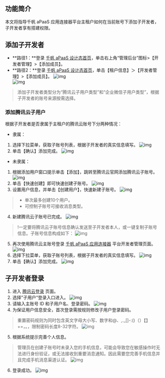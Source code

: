 ## 功能简介
本文将指导千帆 aPaaS 应用连接器平台主租户如何在当前账号下添加子开发者，子开发者享有搭建权限。

## 添加子开发者
- **路径1：**登录 [千帆 aPaaS 设计态首页](https://apaas.cloud.tencent.com/)，单击右上角“管理后台”图标>【开发者管理】>【添加成员】。
- **路径2：**登录 [千帆 aPaaS 设计态首页](https://apaas.cloud.tencent.com/)，单击【租户信息】＞【开发者管理】>【添加成员】。
![img](https://main.qcloudimg.com/raw/14db9c9ee15a7acf63d8244d5a7e3277.png)        
![img](https://main.qcloudimg.com/raw/cea91accd2ddac7ed29e42a58f7e3699.png)        
>添加子开发者类型分为“腾讯云子用户类型”和“企业微信子用户类型”，根据子开发者的账号来源按需选择。

### 添加腾讯云子用户
根据子开发者是否隶属于主租户的腾讯云账号下分两种情况：
- 隶属：
 1. 选择下拉菜单，获取子账号列表，根据子开发者的真实信息填写。
![img](https://main.qcloudimg.com/raw/e48b657deb693f32006e3f537d6fb71e.png)        
 2. 单击【确认】添加完成。
![img](https://main.qcloudimg.com/raw/24ff1724628932f4bc5ab563573efb06.png)        
- 未隶属：
 1. 根据添加用户窗口提示单击【添加】，跳转至腾讯云官网添加腾讯云子账号。
![img](https://main.qcloudimg.com/raw/78c9c0ab779623e96d3353095edf8346.png)        
 2. 单击【快速创建】即可快速创建子账号。
![img](https://main.qcloudimg.com/raw/921ac618c367c73cd13c5fc0dd51845e.png)        
 3. 设置用户信息，并单击【创建用户】，快速新建子账号。
![img](https://main.qcloudimg.com/raw/7fb3e76ad0e9a60a35e44ed5185d333a.png)        
>
>- 单次最多创建10个用户。
>- 可控制子账号可接收消息类型。
 4. 新建腾讯云子账号已完成。
![img](https://main.qcloudimg.com/raw/ae4d2d0253938ffa7c25e8b9b0a7d7db.png)        
>!一定要将腾讯云子账号信息确认发送至子开发者本人，或一键复制子账号信息。子账号信息构成如下：
 ![img](https://main.qcloudimg.com/raw/b923dc42195544d38e06e74a777910db.png)        
 5. 再次使用腾讯云主账号登录 [千帆 aPaaS 应用连接器](https://apaas-pro.cloud.tencent.com/sign/in) 平台开发者管理页面。
![img](https://main.qcloudimg.com/raw/2065e406cad96ec32b11f99a5a5750ce.png)        
 6. 选择下拉菜单，获取子账号列表，根据子开发者的真实信息填写。
![img](https://main.qcloudimg.com/raw/522ef7a876143648f44d6a5132d0caa1.png)        
 7. 单击【确认】添加完成。
![img](https://main.qcloudimg.com/raw/b5c7bb2a7b10f8fc9ba5d5f2962794ba.png)        



## 子开发者登录
1. 进入 [腾讯云登录](https://cloud.tencent.com/login?&s_url=https://apaas.cloud.tencent.com) 页面。
2. 选择”子用户“登录入口进入。
![img](https://main.qcloudimg.com/raw/1f5602642256efa5956db446a4d1db0a.png)        
3. 请输入主账号 ID 和子用户名、登录密码。
![img](https://main.qcloudimg.com/raw/1e5885a010c850737dada580542763dc.png)        
4. 为保证用户信息安全，首次登录需按规则修改子用户登录密码。
>重置密码规则为同时包含英文字母大小写、数字和@、,._[]-:()（）【】+=，。，限制密码长度8-32字符。
![img](https://main.qcloudimg.com/raw/ae4d8a932b071c43c9a9eff82a704476.png)        
5. 根据系统提示完善个人信息。
>管理员在创建子账号时未录入您的手机信息，可能会导致您在敏感操作时无法进行身份验证，或无法接收到重要消息通知。因此需要您完善手机信息并且完成手机消息渠道认证。
![img](https://main.qcloudimg.com/raw/a3c94268a72d3227e477775f28f83557.png)        
6. 登录成功。
![img](https://main.qcloudimg.com/raw/b3aacb1100eeb7a9c5fd6d323d578994.png)                
